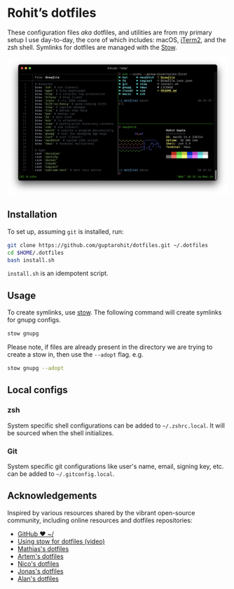 # Rohit’s dotfiles

These configuration files _aka_ dotfiles, and utilities are from my primary setup I use day-to-day, the core of which includes: macOS, [iTerm2](https://iterm2.com/), and the zsh shell. Symlinks for dotfiles are managed with the [Stow](https://www.gnu.org/software/stow/).

![iTerm2 setup screenshot](./.github/images/setup_screenshot.png)


## Installation
To set up, assuming `git` is installed, run:

```bash
git clone https://github.com/guptarohit/dotfiles.git ~/.dotfiles
cd $HOME/.dotfiles
bash install.sh
```

`install.sh` is an idempotent script.

## Usage
To create symlinks, use [stow](https://brandon.invergo.net/news/2012-05-26-using-gnu-stow-to-manage-your-dotfiles.html). The following command will create symlinks for gnupg configs.
```bash
stow gnupg
```

Please note, if files are already present in the directory we are trying to create a stow in, then use the `--adopt` flag.
e.g.
```bash
stow gnupg --adopt
```


## Local configs

### zsh
System specific shell configurations can be added to `~/.zshrc.local`. It will be sourced when the shell initializes.

### Git
System specific git configurations like user's name, email, signing key, etc. can be added to `~/.gitconfig.local`.


## Acknowledgements

Inspired by various resources shared by the vibrant open-source community, including online resources and dotfiles repositories:

- [GitHub ❤ ~/](http://dotfiles.github.io/)
- [Using stow for dotfiles (video)](https://www.youtube.com/watch?v=y6XCebnB9gs)
- [Mathias's dotfiles](https://github.com/mathiasbynens/dotfiles)
- [Artem's dotfiles](https://github.com/sapegin/dotfiles)
- [Nico's dotfiles](https://github.com/snics/dotfiles)
- [Jonas's dotfiles](https://github.com/JDevlieghere/dotfiles)
- [Alan's dotfiles](https://github.com/apinstein/dotfiles)
